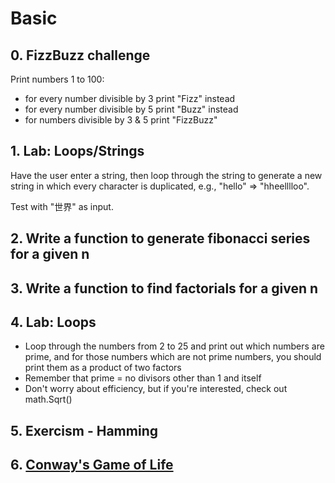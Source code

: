 # Basic

## 0. FizzBuzz challenge

Print numbers 1 to 100:
  - for every number divisible by 3 print "Fizz" instead
  - for every number divisible by 5 print "Buzz" instead
  - for numbers divisible by 3 & 5 print "FizzBuzz"

## 1. Lab: Loops/Strings

Have the user enter a string, then loop through the string to generate a new string in which every character is duplicated, e.g., "hello" => "hheelllloo".

Test with "世界" as input.

## 2. Write a function to generate fibonacci series for a given n

## 3. Write a function to find factorials for a given n

## 4. Lab: Loops

* Loop through the numbers from 2 to 25 and print out which numbers are prime, and for those numbers which are not prime numbers, you should print them as a product of two factors
* Remember that prime = no divisors other than 1 and itself
* Don't worry about efficiency, but if you're interested, check out math.Sqrt()

## 5. Exercism - Hamming

## 6. [Conway's Game of Life](https://en.wikipedia.org/wiki/Conway%27s_Game_of_Life)
